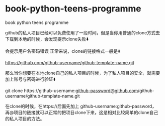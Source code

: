 # book-python-teens-programme
book python teens programme

github的私人项目已经可以免费使用了一段时间，但是当你用普通的clone方式去下载到本地的时候，会发现提示clone失败⬇️

会提示用户名密码错误
正常来说，clone的链接格式一般是⬇️

https://github.com/github-username/github-template-name.git

那么当你想要在本地clone自己的私人项目的时候，为了私人项目的安全，就需要加上账号与密码进行验证⬇️

git clone https://github-username:github-password@github.com/github-username/github-template-name.git

在clone的时候，在https://后面先加上
github-username:github-password，
再@项目的链接就可以正常的把项目clone下来，这是相对比较简单的clone自己的私人项目的方法。
 
 
